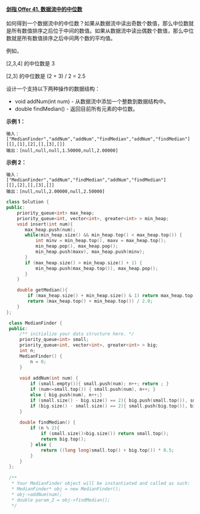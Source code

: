 #### [剑指 Offer 41. 数据流中的中位数](https://leetcode-cn.com/problems/shu-ju-liu-zhong-de-zhong-wei-shu-lcof/)

如何得到一个数据流中的中位数？如果从数据流中读出奇数个数值，那么中位数就是所有数值排序之后位于中间的数值。如果从数据流中读出偶数个数值，那么中位数就是所有数值排序之后中间两个数的平均值。

例如，

[2,3,4] 的中位数是 3

[2,3] 的中位数是 (2 + 3) / 2 = 2.5

设计一个支持以下两种操作的数据结构：

- void addNum(int num) - 从数据流中添加一个整数到数据结构中。
- double findMedian() - 返回目前所有元素的中位数。

**示例 1：**

```
输入：
["MedianFinder","addNum","addNum","findMedian","addNum","findMedian"]
[[],[1],[2],[],[3],[]]
输出：[null,null,null,1.50000,null,2.00000]
```

**示例 2：**

```
输入：
["MedianFinder","addNum","findMedian","addNum","findMedian"]
[[],[2],[],[3],[]]
输出：[null,null,2.00000,null,2.50000]
```

```cpp
class Solution {
public:
    priority_queue<int> max_heap;
    priority_queue<int, vector<int>, greater<int> > min_heap;
    void insert(int num){
       max_heap.push(num);
       while(min_heap.size() && min_heap.top() < max_heap.top()) {
           int minv = min_heap.top(), maxv = max_heap.top();
           min_heap.pop(), max_heap.pop();
           min_heap.push(maxv), max_heap.push(minv);
       }
       if (max_heap.size() > min_heap.size() + 1) {
           min_heap.push(max_heap.top()), max_heap.pop();
       }
    }

    double getMedian(){
        if (max_heap.size() + min_heap.size() & 1) return max_heap.top();
        return (max_heap.top() + min_heap.top()) / 2.0;
    }
};
```


```C++
 class MedianFinder {
 public:
     /** initialize your data structure here. */
     priority_queue<int> small;
     priority_queue<int, vector<int>, greater<int> > big;
     int n;
     MedianFinder() {
         n = 0;
     }
   
     void addNum(int num) {
         if (small.empty()){ small.push(num); n++; return ; }
         if (num<=small.top()) { small.push(num), n++; }
         else { big.push(num), n++;}
         if (small.size() - big.size() == 2){ big.push(small.top()), small.pop();}
         if (big.size() - small.size() == 2){ small.push(big.top()), big.pop();}
     }
   
     double findMedian() {
         if (n % 2){
             if (small.size()>big.size()) return small.top();
             return big.top();
         } else {
             return ((long long)small.top() + big.top()) * 0.5;
         }
     }
 };
 
 /**
  * Your MedianFinder object will be instantiated and called as such:
  * MedianFinder* obj = new MedianFinder();
  * obj->addNum(num);
  * double param_2 = obj->findMedian();
  */
 
```
